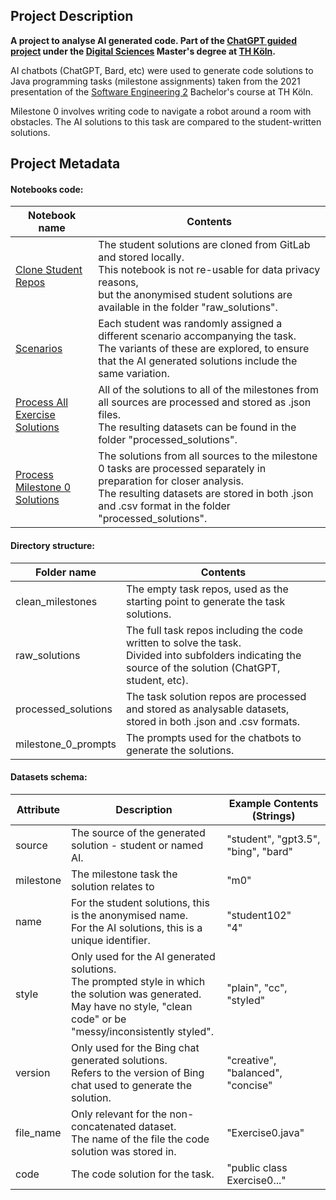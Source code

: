 ## Project Description

**A project to analyse AI generated code. Part of the [ChatGPT guided project](https://www.archi-lab.io/projects/ss23/gp_chatgpt_ss23.html) under the [Digital Sciences](https://digital-sciences.de/) Master's degree at [TH Köln](https://www.th-koeln.de/).**

AI chatbots (ChatGPT, Bard, etc) were used to generate code solutions to Java programming tasks (milestone assignments) taken from the 2021 presentation of the [Software Engineering 2](https://www.archi-lab.io/regularModules/ss22/st2_ss22.html) Bachelor's course at TH Köln.

Milestone 0 involves writing code to navigate a robot around a room with obstacles. The AI solutions to this task are compared to the student-written solutions.

## Project Metadata

#### Notebooks code:

| **Notebook name** | **Contents** |
|---|---|
| [Clone Student Repos](https://github.com/Natasha-R/ChatGPT-Project/blob/main/1.%20Clone%20Student%20Repos.ipynb) | The student solutions are cloned from GitLab and stored locally. <br>This notebook is not re-usable for data privacy reasons,<br>but the anonymised student solutions are available in the folder "raw_solutions".  |
| [Scenarios](https://github.com/Natasha-R/ChatGPT-Project/blob/main/2.%20Scenarios.ipynb) | Each student was randomly assigned a different scenario accompanying the task.<br>The variants of these are explored, to ensure that the AI generated solutions include the same variation. |
| [Process All Exercise Solutions](https://github.com/Natasha-R/ChatGPT-Project/blob/main/3.%20Process%20All%20Exercise%20Solutions.ipynb) | All of the solutions to all of the milestones from all sources are processed and stored as .json files.<br>The resulting datasets can be found in the folder "processed_solutions". |
| [Process Milestone 0 Solutions](https://github.com/Natasha-R/ChatGPT-Project/blob/main/4.%20Process%20Milestone%200%20Solutions.ipynb) | The solutions from all sources to the milestone 0 tasks are processed separately in preparation for closer analysis.<br>The resulting datasets are stored in both .json and .csv format in the folder "processed_solutions". |

#### Directory structure:

| **Folder name** | **Contents** |
|---|---|
| clean_milestones | The empty task repos, used as the starting point to generate the task solutions. |
| raw_solutions | The full task repos including the code written to solve the task.<br>Divided into subfolders indicating the source of the solution (ChatGPT, student, etc). |
| processed_solutions | The task solution repos are processed and stored as analysable datasets,<br>stored in both .json and .csv formats. |
| milestone_0_prompts | The prompts used for the chatbots to generate the solutions. |

#### Datasets schema:

| **Attribute** | **Description** | **Example Contents** (Strings) |
|---|---|---|
| source | The source of the generated solution - student or named AI. | "student", "gpt3.5", "bing", "bard" |
| milestone | The milestone task the solution relates to | "m0" |
| name | For the student solutions, this is the anonymised name.<br>For the AI solutions, this is a unique identifier. | "student102"<br>"4" |
| style | Only used for the AI generated solutions.<br>The prompted style in which the solution was generated.<br>May have no style, "clean code" or be "messy/inconsistently styled".  | "plain", "cc", "styled" |
| version | Only used for the Bing chat generated solutions.<br>Refers to the version of Bing chat used to generate the solution. | "creative", "balanced", "concise" |
| file_name | Only relevant for the non-concatenated dataset.<br>The name of the file the code solution was stored in. | "Exercise0.java" |
| code | The code solution for the task. | "public class Exercise0..." |